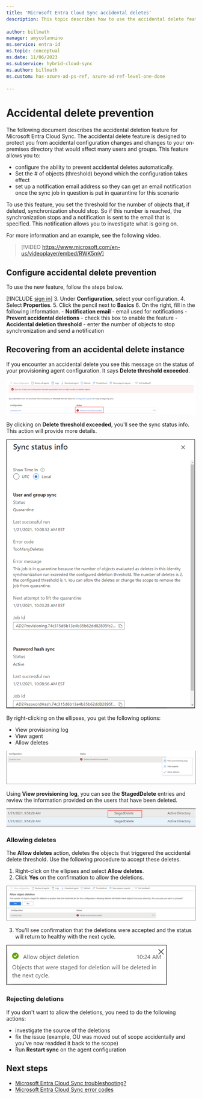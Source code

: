 ```yaml
---
title: 'Microsoft Entra Cloud Sync accidental deletes'
description: This topic describes how to use the accidental delete feature to prevent deletions.

author: billmath
manager: amycolannino
ms.service: entra-id
ms.topic: conceptual
ms.date: 11/06/2023
ms.subservice: hybrid-cloud-sync
ms.author: billmath
ms.custom: has-azure-ad-ps-ref, azure-ad-ref-level-one-done

---
```


# Accidental delete prevention

The following document describes the accidental deletion feature for Microsoft Entra Cloud Sync.  The accidental delete feature is designed to protect you from accidental configuration changes and changes to your on-premises directory that would affect many users and groups.  This feature allows you to:

- configure the ability to prevent accidental deletes automatically. 
- Set the # of objects (threshold) beyond which the configuration takes effect 
- set up a notification email address so they can get an email notification once the sync job in question is put in quarantine for this scenario 

To use this feature, you set the threshold for the number of objects that, if deleted, synchronization should stop.  So if this number is reached, the synchronization stops and a notification is sent to the email that is specified.  This notification allows you to investigate what is going on.

For more information and an example, see the following video.

> [!VIDEO https://www.microsoft.com/en-us/videoplayer/embed/RWK5mV]


## Configure accidental delete prevention
To use the new feature, follow the steps below.


 [!INCLUDE [sign in](~/includes/cloud-sync-sign-in.md)]
 3. Under **Configuration**, select your configuration.
 4. Select **Properties**.
 5. Click the pencil next to **Basics**
 6. On the right, fill in the following information.
	- **Notification email** - email used for notifications
	- **Prevent accidental deletions** - check this box to enable the feature
	- **Accidental deletion threshold** - enter the number of objects to stop synchronization and send a notification


## Recovering from an accidental delete instance
If you encounter an accidental delete you see this message on the status of your provisioning agent configuration.  It says **Delete threshold exceeded**.
 
![Accidental delete status](media/how-to-accidental-deletes/delete-1.png)

By clicking on **Delete threshold exceeded**, you'll see the sync status info.  This action will provide more details. 
 
 ![Sync status](media/how-to-accidental-deletes/delete-2.png)

By right-clicking on the ellipses, you get the following options:
 - View provisioning log
 - View agent
 - Allow deletes

 ![Right click](media/how-to-accidental-deletes/delete-3.png)

Using **View provisioning log**, you can see the **StagedDelete** entries and review the information provided on the users that have been deleted.
 
 ![Provisioning logs](media/how-to-accidental-deletes/delete-7.png)

### Allowing deletes

The **Allow deletes** action, deletes the objects that triggered the accidental delete threshold.  Use the following procedure to accept these deletes.  

1. Right-click on the ellipses and select **Allow deletes**.
2. Click **Yes** on the confirmation to allow the deletions.
 
 ![Yes on confirmation](media/how-to-accidental-deletes/delete-4.png)

3. You'll see confirmation that the deletions were accepted and the status will return to healthy with the next cycle. 
 
 ![Accept deletes](media/how-to-accidental-deletes/delete-8.png)

### Rejecting deletions

If you don't want to allow the deletions, you need to do the following actions:
- investigate the source of the deletions
- fix the issue (example, OU was moved out of scope accidentally and you've now readded it back to the scope)
- Run **Restart sync** on the agent configuration

## Next steps 

- [Microsoft Entra Cloud Sync troubleshooting?](how-to-troubleshoot.md)
- [Microsoft Entra Cloud Sync error codes](reference-error-codes.md)
 
